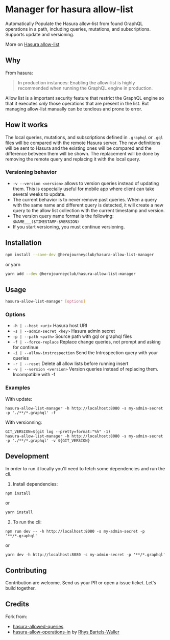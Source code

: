 # Manager for hasura allow-list

Automatically Populate the Hasura allow-list from found GraphQL operations in a path, including queries, mutations, and subscriptions.
Supports update and versioning.

More on [Hasura allow-list](https://hasura.io/docs/latest/graphql/core/deployment/allow-list.html)

## Why

From hasura:
> In production instances: Enabling the allow-list is highly recommended when running the GraphQL engine in production.

Allow list is a important security feature that restrict the GraphQL engine so that it executes *only* those operations that are present in the list. But managing allow-list manually can be tendious and prone to error.

## How it works

The local queries, mutations, and subscriptions defined in `.graphql` or `.gql` files will be compared with the remote Hasura server.
The new definitions will be sent to Hasura and the existing ones will be compared and the difference between them will be shown. The replacement will be done by removing the remote query and replacing it with the local query.

### Versioning behavior

- `-v --version <version>` allows to version queries instead of updating them. This is especially useful for mobile app where client can take several weeks to update.
- The current behavior is to never remove past queries. When a query with the same name and different query is detected, it will create a new query to the allow list collection with the current timestamp and version.
- The version query name format is the following: `$NAME___($TIMESTAMP-$VERSION)`
- If you start versioning, you must continue versioning.

## Installation

```bash
npm install --save-dev @herojourneyclub/hasura-allow-list-manager
```

or yarn

```bash
yarn add --dev @herojourneyclub/hasura-allow-list-manager
```

## Usage

```bash
hasura-allow-list-manager [options]
```

### Options

- `-h | --host <uri>` Hasura host URI
- `-s | --admin-secret <key>` Hasura admin secret
- `-p | --path <path>` Source path with gql or graphql files
- `-f | --force-replace` Replace change queries, not prompt and asking for continue
- `-i | --allow-instrospection` Send the Introspection query with your queries
- `-r | --reset` Delete all allow lists before running insert
- `-v | --version <version>` Version queries instead of replacing them. Incompatible with -f


### Examples

With update:
```
hasura-allow-list-manager -h http://localhost:8080 -s my-admin-secret -p './**/*.graphql' -f
```

With versionning:
```
GIT_VERSION=$(git log --pretty=format:"%h" -1)
hasura-allow-list-manager -h http://localhost:8080 -s my-admin-secret -p './**/*.graphql' -v ${GIT_VERSION}
```


## Development

In order to run it locally you'll need to fetch some dependencies and run the cli.

1. Install dependencies:

```bash
npm install
```

or

```bash
yarn install
```

2. To run the cli:

```
npm run dev -- -h http://localhost:8080 -s my-admin-secret -p '**/*.graphql'
```

or

```
yarn dev -h http://localhost:8080 -s my-admin-secret -p '**/*.graphql'
```

## Contributing

Contribution are welcome. Send us your PR or open a issue ticket. Let's build together.

## Credits

Fork from:
- [hasura-allowed-queries](https://github.com/TallerWebSolutions/hasura-allowed-queries)
- [hasura-allow-operations-in](https://github.com/rhyslbw/hasura-allow-operations-in) by [Rhys Bartels-Waller](https://github.com/rhyslbw)
